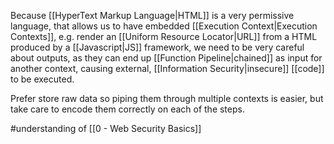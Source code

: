 Because [[HyperText Markup Language|HTML]] is a very permissive language, that allows us to have embedded [[Execution Context|Execution Contexts]], e.g. render an [[Uniform Resource Locator|URL]] from a HTML produced by a [[Javascript|JS]] framework, we need to be very careful about outputs, as they can end up [[Function Pipeline|chained]] as input for another context, causing external, [[Information Security|insecure]]  [[code]] to be executed.

Prefer store raw data so piping them through multiple contexts is easier, but take care to encode them correctly on each of the steps.

#understanding of [[0 - Web Security Basics]]

